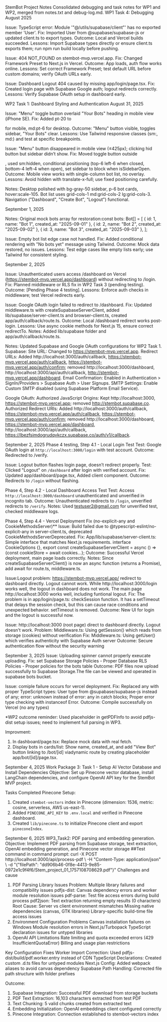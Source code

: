 StemBot Project Notes
Consolidated debugging and task notes for WP1 and WP2, merged from notes.txt and debug-log.md.
WP1 Task 4: Debugging
August 2025

Issue: TypeScript error: Module '"@/utils/supabase/client"' has no exported member 'User'.
Fix: Imported User from @supabase/supabase-js or updated client.ts to export types.
Outcome: Local and Vercel builds succeeded.
Lessons: Import Supabase types directly or ensure client.ts exports them; run npm run build locally before pushing.


Issue: 404 NOT_FOUND on stembot-mvp.vercel.app.
Fix: Changed Framework Preset to Next.js in Vercel.
Outcome: App loads, auth flow works online.
Lessons: Set correct Framework Preset; test default URL before custom domains; verify OAuth URLs early.


Issue: Dashboard Logout 404 caused by missing app/login/page.tsx.
Fix: Created login page with Supabase Google auth; logout redirects correctly.
Lessons: Verify Supabase OAuth setup in dashboard early.



WP2 Task 1: Dashboard Styling and Authentication
August 31, 2025

Issue: "Menu" toggle button overlaid "Your Bots" heading in mobile view (iPhone SE).
Fix: Added pt-20 to <main> for mobile, md:pt-6 for desktop.
Outcome: "Menu" button visible, toggles sidebar, "Your Bots" clear.
Lessons: Use Tailwind responsive classes (sm:, md:) and test at specific breakpoints.


Issue: "Menu" button disappeared in mobile view (≤425px); clicking hid button but sidebar didn’t show.
Fix: Moved toggle button outside <aside>, used sm:hidden, conditional positioning (top-6 left-6 when closed, bottom-4 left-4 when open), set sidebar to block when isSidebarOpen.
Outcome: Mobile view works with single-column bot list, no overlay.
Lessons: Avoid hidden with translate-x-full; use fixed positioning carefully.


Notes: Desktop polished with bg-gray-50 sidebar, p-6 bot cards, hover:scale-105. Bot list uses grid-cols-1 md:grid-cols-2 lg:grid-cols-3. Navigation ("Dashboard", "Create Bot", "Logout") functional.

September 1, 2025

Notes: Original mock bots array for restoration:const bots: Bot[] = [
  { id: 1, name: "Bot 1", created_at: "2025-09-01" },
  { id: 2, name: "Bot 2", created_at: "2025-09-02" },
  { id: 3, name: "Bot 3", created_at: "2025-09-03" },
];


Issue: Empty bot list edge case not handled.
Fix: Added conditional rendering with "No bots yet" message using Tailwind.
Outcome: Mock data restored, no issues.
Lessons: Test edge cases like empty lists early; use Tailwind for consistent styling.

September 2, 2025

Issue: Unauthenticated users access /dashboard on Vercel (https://stembot-mvp.vercel.app/dashboard) without redirecting to /login.
Fix: Planned middleware or RLS fix in WP2 Task 3 (pending testing).
Outcome: [Pending Phase 4 testing].
Lessons: Enforce auth checks in middleware; test Vercel redirects early.


Issue: Google OAuth login failed to redirect to /dashboard.
Fix: Updated middleware.ts with createSupabaseServerClient, added lib/supabase/server-client.ts and browser-client.ts, created app/auth/callback/route.ts.
Outcome: Local /dashboard redirect works post-login.
Lessons: Use async cookie methods for Next.js 15, ensure correct redirectTo.
Notes: Added lib/supabase folder and app/auth/callback/route.ts.


Notes: Updated Supabase and Google OAuth configurations for WP2 Task 1.
Supabase:
Site URL: Changed to https://stembot-mvp.vercel.app.
Redirect URLs: Added http://localhost:3000/auth/callback, https://stembot-mvp.vercel.app/auth/callback, https://stembot-mvp.vercel.app/auth/confirm; removed http://localhost:3000/dashboard, http://localhost:3000/api/auth/callback, http://stembot-mvp.vercel.app/dashboard.
Email Confirmation: Enabled in Authentication > SignIn/Providers > Supabase Auth > User Signups.
SMTP Settings: Enable Custom SMTP disabled (using Supabase Platform Email Service).


Google OAuth:
Authorized JavaScript Origins: Kept http://localhost:3000, https://stembot-mvp.vercel.app; removed http://stembot.supabase.co.
Authorized Redirect URIs: Added http://localhost:3000/auth/callback, https://stembot-mvp.vercel.app/auth/callback, https://stembot-mvp.vercel.app/auth/confirm; removed http://localhost:3000/dashboard, https://stembot-mvp.vercel.app/dashboard, http://localhost:3000/api/auth/callback, https://lbezfsimdogrudqvkczx.supabase.co/auth/v1/callback.


September 2, 2025
Phase 4 testing, Step 4.1 - Local Login Test
Test: Google OAuth login at `http://localhost:3000/login` with test account.
Outcome: Redirected to /verify.

Issue: Logout button flashes login page, doesn’t redirect properly.
Test: Clicked "Logout" on `/dashboard` after login with verified account.
Fix: Updated app/dashboard/page.tsx, Added client component.
Outcome: Redirects to `/login` without flashing.

Phase 4, Step 4.2 - Local Dashboard Access Test
Test: Access `http://localhost:3000/dashboard` unauthenticated and unverified in incognito tab.
Outcome: Unauthenticated redirects to `/login`, unverified redirects to `/verify`.
Notes: Used testuser2@gmail.com for unverified test, checked middleware logs.

Phase 4, Step 4.4 - Vercel Deployment Fix (no-explicit-any and CookieMethodsServer)**
Issue: Build failed due to @typescript-eslint/no-explicit-any in server-client.ts, deprecated CookieMethodsServerDeprecated.
Fix: App/lib/supabase/server-client.ts: Simple interface that matches Next.js requirements. interface CookieOptions {}, export const createSupabaseServerClient = async () => {const cookieStore = await cookies...};
Outcome: Successful Vercel deployment, main page loads correctly.
Notes: Since createSupabaseServerClient() is now an async function (returns a Promise), add await for route.ts, middleware.ts. 

Issue:Logout problem: https://stembot-mvp.vercel.app/ redirect to dashboard directly. Logout cannot work. While http://localhost:3000/login works well, the logout in dashboard does not work. The main page http://localhost:3000 works well, including funtional logout. 
Fix: The problem is in app/login/page.ts: checkSession function. It has a setTimeout that delays the session check, but this can cause race conditions and unexpected behavior. setTimeout is removed. 
Outcome: New UI for login and the logout is successful now.

Issue: http://localhost:3000 (root page) direct to dashboard directly. Logout doesn't work. 
Problem: Middleware.ts: Using getSession() which reads from storage (cookies) without verification
Fix:  Middleware.ts: Using getUser() which verifies authenticity with Supabase Auth server
Outcome: Secure authentication flow without the security warning

September 3, 2025
Issue: Uploading spinner cannot properly exeucate uploading. 
Fix: set Supabase Storage Policies - Proper Database RLS Policies - Proper policies for the bots table
Outcome: PDF files now upload successfully to Supabase Storage.The file can be viewed and operated in supabase bots bucket. 

Issue: comiple failure occurs for vercel deployment. 
Fix: Replaced any with proper TypeScript types: User type from @supabase/supabase-js instead of any; error: unknown instead of error: any in catch blocks; Proper error type checking with instanceof Error.
Outcome: Compile successfully on Vercel (no any types)

*WP2 outcome reminder: Used placeholder in getPDFInfo to avoid pdfjs-dist setup issues; need to implement full parsing in WP3. 

Improvment: 
1. In dashboard/page.tsx: Replace mock data with real fetch. 
2. Display bots in cards/list: Show name, created_at, and add "View Bot" button linking to /bot/[id] viadynamic route by creating placeholder app/bot/[id]/page.tsx. 

September 4, 2025
Work Package 3: Task 1 - Setup AI Vector Database and Install Dependencies 
Objective: Set up Pinecone vector database, install LangChain dependencies, and configure OpenAI API key for the StemBot MVP project.

Tasks Completed
Pinecone Setup:
1. Created `stembot-vectors` index in Pinecone (dimension: 1536, metric: cosine, serverless, AWS us-east-1).
2. Added `PINECONE_API_KEY` to `.env.local` and verified in Pinecone dashboard.
3. Created `lib/pinecone.ts` to initialize Pinecone client and export `pineconeIndex`.

September 6, 2025
WP3_Task2: PDF parsing and embedding generation.
Objective: Implement PDF parsing from Supabase storage, text extraction, OpenAI embedding generation, and Pinecone vector storage
##Test command in command prompt:
curl -X POST http://localhost:3000/api/process-pdf \ -H "Content-Type: application/json" \ -d "{\"filePath\": \"dd906b46-0f8e-4413-9e85-0972e1c9f4f6/Stem_project_01_1757108708629.pdf\"}"
Challenges and cause
1. PDF Parsing Library Issues
Problem: Multiple library failures and compatibility issues
pdfjs-dist: Canvas dependency errors and worker module resolution issues
pdf-parse: Test file access errors during build process
pdf2json: Text extraction returning empty results (0 characters)
Root Cause:
Server vs client environment mismatches
Missing native dependencies (canvas, GTK libraries)
Library-specific build-time file access issues
2. Environment Configuration Problems
Canvas installation failures on Windows
Module resolution errors in Next.js/Turbopack
TypeScript declaration issues for untyped libraries
3. OpenAI API Limitations
Rate limiting and quota exceeded errors (429 InsufficientQuotaError)
Billing and usage plan restrictions

Key Configuration Fixes
Worker Import Correction: Used pdfjs-dist/build/pdf.worker.entry instead of CDN
TypeScript Declarations: Created custom .d.ts files for untyped modules
Next.js Config: Added webpack aliases to avoid canvas dependency
Supabase Path Handling: Corrected file path structure with folder prefixes

Outcome: 
1. Supabase Integration: Successful PDF download from storage buckets
2. PDF Text Extraction: 16,103 characters extracted from test PDF
3. Text Chunking: 5 valid chunks created from extracted text
4. Embedding Initialization: OpenAI embeddings client configured correctly
5. Pinecone Integration: Connection established to stembot-vectors index
